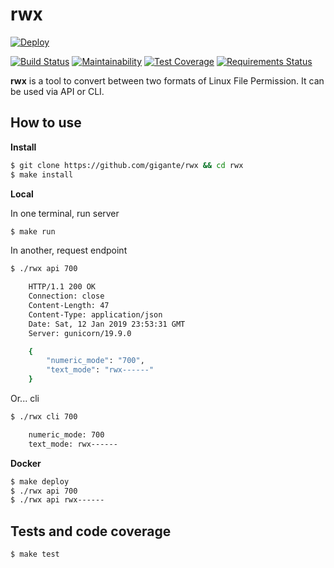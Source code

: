 # rwx

[![Deploy](https://www.herokucdn.com/deploy/button.svg)](https://heroku.com/deploy)

[![Build Status](https://travis-ci.org/gigante/rwx.svg?branch=master)](https://travis-ci.org/gigante/rwx) [![Maintainability](https://api.codeclimate.com/v1/badges/acb669fd65fa45e7ec02/maintainability)](https://codeclimate.com/github/gigante/rwx/maintainability) [![Test Coverage](https://api.codeclimate.com/v1/badges/acb669fd65fa45e7ec02/test_coverage)](https://codeclimate.com/github/gigante/rwx/test_coverage) [![Requirements Status](https://requires.io/github/gigante/rwx/requirements.svg?branch=master)](https://requires.io/github/gigante/rwx/requirements/?branch=master)

**rwx** is a tool to convert between two formats of Linux File Permission. It can be used via API or CLI.

## How to use

**Install**

```sh
$ git clone https://github.com/gigante/rwx && cd rwx
$ make install
```

**Local**

In one terminal, run server

```sh
$ make run
```

In another, request endpoint

```sh
$ ./rwx api 700

    HTTP/1.1 200 OK
    Connection: close
    Content-Length: 47
    Content-Type: application/json
    Date: Sat, 12 Jan 2019 23:53:31 GMT
    Server: gunicorn/19.9.0

    {
        "numeric_mode": "700",
        "text_mode": "rwx------"
    }
```

Or... cli

```sh
$ ./rwx cli 700

    numeric_mode: 700
    text_mode: rwx------
```

**Docker**

```sh
$ make deploy
$ ./rwx api 700
$ ./rwx api rwx------
```

## Tests and code coverage

```sh
$ make test
```
